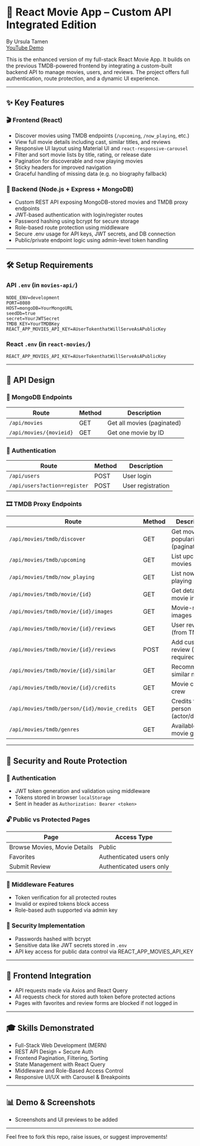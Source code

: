 # 🎥 React Movie App – Custom API Integrated Edition

By Ursula Tamen  
[YouTube Demo](https://youtu.be/76z9rz9Ho4I)

This is the enhanced version of my full-stack React Movie App. It builds on the previous TMDB-powered frontend by integrating a custom-built backend API to manage movies, users, and reviews. The project offers full authentication, route protection, and a dynamic UI experience.

---

## ✨ Key Features

### 🎬 Frontend (React)
- Discover movies using TMDB endpoints (`/upcoming`, `/now_playing`, etc.)
- View full movie details including cast, similar titles, and reviews
- Responsive UI layout using Material UI and `react-responsive-carousel`
- Filter and sort movie lists by title, rating, or release date
- Pagination for discoverable and now playing movies
- Sticky headers for improved navigation
- Graceful handling of missing data (e.g. no biography fallback)

### 🔧 Backend (Node.js + Express + MongoDB)
- Custom REST API exposing MongoDB-stored movies and TMDB proxy endpoints
- JWT-based authentication with login/register routes
- Password hashing using bcrypt for secure storage
- Role-based route protection using middleware
- Secure .env usage for API keys, JWT secrets, and DB connection
- Public/private endpoint logic using admin-level token handling

---

## 🛠 Setup Requirements

### API `.env` (in `movies-api/`)
```
NODE_ENV=development
PORT=8080
HOST=mongoDB=YourMongoURL
seedDb=true
secret=YourJWTSecret
TMDB_KEY=YourTMDBKey
REACT_APP_MOVIES_API_KEY=AUserTokenthatWillServeAsAPublicKey
```

### React `.env` (in `react-movies/`)
```
REACT_APP_MOVIES_API_KEY=AUserTokenthatWillServeAsAPublicKey
```

---

## 🧩 API Design

### 📂 MongoDB Endpoints
| Route | Method | Description |
|-------|--------|-------------|
| `/api/movies` | GET | Get all movies (paginated) |
| `/api/movies/{movieid}` | GET | Get one movie by ID |

### 🔐 Authentication
| Route | Method | Description |
|-------|--------|-------------|
| `/api/users` | POST | User login |
| `/api/users?action=register` | POST | User registration |

### 🎞 TMDB Proxy Endpoints
| Route | Method | Description |
|-------|--------|-------------|
| `/api/movies/tmdb/discover` | GET | Get movies by popularity (paginated) |
| `/api/movies/tmdb/upcoming` | GET | List upcoming movies |
| `/api/movies/tmdb/now_playing` | GET | List now playing movies |
| `/api/movies/tmdb/movie/{id}` | GET | Get detailed movie info |
| `/api/movies/tmdb/movie/{id}/images` | GET | Movie-related images |
| `/api/movies/tmdb/movie/{id}/reviews` | GET | User reviews (from TMDB) |
| `/api/movies/tmdb/movie/{id}/reviews` | POST | Add custom review (JWT required) |
| `/api/movies/tmdb/movie/{id}/similar` | GET | Recommend similar movies |
| `/api/movies/tmdb/movie/{id}/credits` | GET | Movie cast & crew |
| `/api/movies/tmdb/person/{id}/movie_credits` | GET | Credits for a person (actor/director) |
| `/api/movies/tmdb/genres` | GET | Available movie genres |

---

## 🔐 Security and Route Protection

### 🔑 Authentication
- JWT token generation and validation using middleware
- Tokens stored in browser `localStorage`
- Sent in header as `Authorization: Bearer <token>`

### 🔓 Public vs Protected Pages
| Page | Access Type |
|------|-------------|
| Browse Movies, Movie Details | Public |
| Favorites | Authenticated users only |
| Submit Review | Authenticated users only |

### 🧱 Middleware Features
- Token verification for all protected routes
- Invalid or expired tokens block access
- Role-based auth supported via admin key

### 🔐 Security Implementation
- Passwords hashed with bcrypt
- Sensitive data like JWT secrets stored in `.env`
- API key access for public data control via REACT_APP_MOVIES_API_KEY

---

## 🔗 Frontend Integration
- API requests made via Axios and React Query
- All requests check for stored auth token before protected actions
- Pages with favorites and review forms are blocked if not logged in

---

## 🎓 Skills Demonstrated
- Full-Stack Web Development (MERN)
- REST API Design + Secure Auth
- Frontend Pagination, Filtering, Sorting
- State Management with React Query
- Middleware and Role-Based Access Control
- Responsive UI/UX with Carousel & Breakpoints

---

## 📊 Demo & Screenshots
- Screenshots and UI previews to be added

---

Feel free to fork this repo, raise issues, or suggest improvements!
